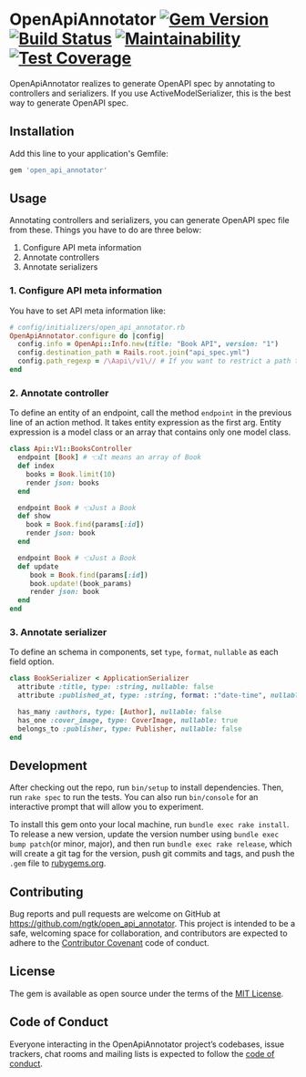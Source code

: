 # OpenApiAnnotator [![Gem Version](https://badge.fury.io/rb/open_api_annotator.svg)](https://badge.fury.io/rb/open_api_annotator) [![Build Status](https://travis-ci.org/ngtk/open_api_annotator.svg?branch=master)](https://travis-ci.org/ngtk/open_api_annotator) [![Maintainability](https://api.codeclimate.com/v1/badges/8be7a273496459c62190/maintainability)](https://codeclimate.com/github/ngtk/open_api_annotator/maintainability) [![Test Coverage](https://api.codeclimate.com/v1/badges/8be7a273496459c62190/test_coverage)](https://codeclimate.com/github/ngtk/open_api_annotator/test_coverage)

OpenApiAnnotator realizes to generate OpenAPI spec by annotating to controllers and serializers.
If you use ActiveModelSerializer, this is the best way to generate OpenAPI spec.

## Installation

Add this line to your application's Gemfile:

```ruby
gem 'open_api_annotator'
```

## Usage

Annotating controllers and serializers, you can generate OpenAPI spec file from these.
Things you have to do are three below:

1. Configure API meta information
1. Annotate controllers
1. Annotate serializers

### 1. Configure API meta information
You have to set API meta information like:

```rb
# config/initializers/open_api_annotator.rb
OpenApiAnnotator.configure do |config|
  config.info = OpenApi::Info.new(title: "Book API", version: "1")
  config.destination_path = Rails.root.join("api_spec.yml")
  config.path_regexp = /\Aapi\/v1\// # If you want to restrict a path to create
end
```


### 2. Annotate controller
To define an entity of an endpoint, call the method `endpoint` in the previous line of an action method. It takes entity expression as the first arg. Entity expression is a model class or an array that contains only one model class.

```rb
class Api::V1::BooksController
  endpoint [Book] # 👈It means an array of Book
  def index
    books = Book.limit(10)
    render json: books
  end

  endpoint Book # 👈Just a Book
  def show
    book = Book.find(params[:id])
    render json: book
  end

  endpoint Book # 👈Just a Book
  def update
     book = Book.find(params[:id])
     book.update!(book_params)
     render json: book
  end
end
```

### 3. Annotate serializer
To define an schema in components, set `type`, `format`, `nullable` as each field option.

```rb
class BookSerializer < ApplicationSerializer
  attribute :title, type: :string, nullable: false
  attribute :published_at, type: :string, format: :"date-time", nullable: true

  has_many :authors, type: [Author], nullable: false
  has_one :cover_image, type: CoverImage, nullable: true
  belongs_to :publisher, type: Publisher, nullable: false
end
```
## Development

After checking out the repo, run `bin/setup` to install dependencies. Then, run `rake spec` to run the tests. You can also run `bin/console` for an interactive prompt that will allow you to experiment.

To install this gem onto your local machine, run `bundle exec rake install`. To release a new version, update the version number using `bundle exec bump patch`(or minor, major), and then run `bundle exec rake release`, which will create a git tag for the version, push git commits and tags, and push the `.gem` file to [rubygems.org](https://rubygems.org).

## Contributing

Bug reports and pull requests are welcome on GitHub at https://github.com/ngtk/open_api_annotator. This project is intended to be a safe, welcoming space for collaboration, and contributors are expected to adhere to the [Contributor Covenant](http://contributor-covenant.org) code of conduct.

## License

The gem is available as open source under the terms of the [MIT License](https://opensource.org/licenses/MIT).

## Code of Conduct

Everyone interacting in the OpenApiAnnotator project’s codebases, issue trackers, chat rooms and mailing lists is expected to follow the [code of conduct](https://github.com/ngtk/open_api_annotator/blob/master/CODE_OF_CONDUCT.md).
